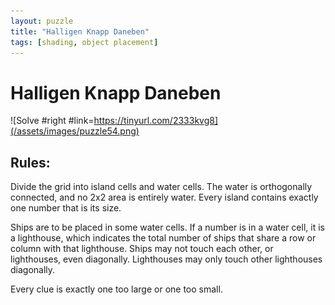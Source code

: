```yaml
---
layout: puzzle
title: "Halligen Knapp Daneben"
tags: [shading, object placement]
---
```


# Halligen Knapp Daneben

![Solve #right #link=https://tinyurl.com/2333kvg8](/assets/images/puzzle54.png)

## Rules:

Divide the grid into island cells and water cells. The water is orthogonally connected, and no 2x2 area is entirely water. Every island contains exactly one number that is its size.

Ships are to be placed in some water cells. If a number is in a water cell, it is a lighthouse, which indicates the total number of ships that share a row or column with that lighthouse. Ships may not touch each other, or lighthouses, even diagonally. Lighthouses may only touch other lighthouses diagonally.

Every clue is exactly one too large or one too small. 
